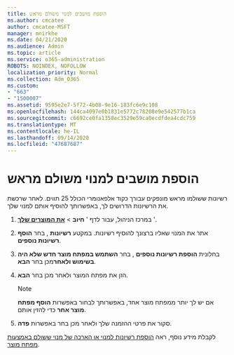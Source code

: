 ```yaml
---
title: הוספת מושבים למנוי משולם מראש
ms.author: cmcatee
author: cmcatee-MSFT
manager: mnirkhe
ms.date: 04/21/2020
ms.audience: Admin
ms.topic: article
ms.service: o365-administration
ROBOTS: NOINDEX, NOFOLLOW
localization_priority: Normal
ms.collection: Adm_O365
ms.custom:
- "663"
- "1500007"
ms.assetid: 9595e2e7-5f72-4b08-9e16-183fc6e9c108
ms.openlocfilehash: 144ca4097e0b1831e5772c78208e9e542577b1ca
ms.sourcegitcommit: c6692ce0fa1358ec3529e59ca0ecdfdea4cdc759
ms.translationtype: MT
ms.contentlocale: he-IL
ms.lasthandoff: 09/14/2020
ms.locfileid: "47687687"
---
```

# <a name="add-seats-to-a-prepaid-subscription"></a>הוספת מושבים למנוי משולם מראש

רשיונות ששולמו מראש מונפקים עבורך כקוד אלפאנומרי הכולל 25 תווים. לאחר שרכשת את הרשיונות הדרושים לך, באפשרותך להוסיף אותם למנוי שלך. 

1. במרכז הניהול, עבור לדף ' **חיוב**  >  **[את המוצרים שלך](https://go.microsoft.com/fwlink/p/?linkid=842054)** '.

2. אתר את המנוי שאליו ברצונך להוסיף רשיונות. במקטע **רשיונות** , בחר **הוסף רשיונות נוספים**.

3. בחלונית **הוספת רשיונות נוספים** , בחר **השתמש במפתח מוצר חדש שלא היה בשימוש ולאחר**מכן בחר **הבא**.

4. הזן את מפתח המוצר ולאחר מכן בחר **הבא**.

    > [!NOTE]
    > אם יש לך יותר ממפתח מוצר אחד, באפשרותך לבחור באפשרות **הוסף מפתח מוצר אחר** כדי להזין אותם.

5. סקור את פרטי ההזמנה שלך ולאחר מכן בחר באפשרות **פדה**.

לקבלת מידע נוסף, ראה [הוספת רשיונות למנוי או הארכה של מנוי ששולם באמצעות מפתח מוצר](https://docs.microsoft.com/microsoft-365/commerce/licenses/add-licenses-using-product-key).